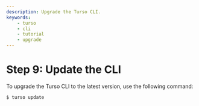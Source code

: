 ```yaml
---
description: Upgrade the Turso CLI.
keywords:
    - turso
    - cli
    - tutorial
    - upgrade
---
```


# Step 9: Update the CLI
To upgrade the Turso CLI to the latest version, use the following command:

```bash
$ turso update
```